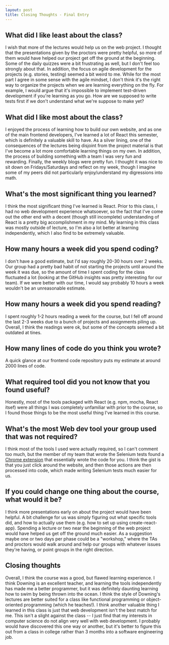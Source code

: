 ```yaml
---
layout: post
title: Closing Thoughts - Final Entry
---
```


## What did I like least about the class?

I wish that more of the lectures would help us on the web project.
I thought that the presentations given by the proctors were pretty helpful,
so more of them would have helped our project get off the ground at the
beginning. Some of the daily quizzes were a bit frustrating as well, but I don't
feel too strongly about that. In addition, the focus on agile development for
the projects (e.g. stories, testing) seemed a bit weird to me. While for the
most part I agree in some sense with the agile mindset, I don't think
it's the right way to organize the projects when we are learning everything
on the fly. For example, I would argue that it's impossible to implement
test-driven development if you're learning as you go. How are we supposed
to write tests first if we don't understand what we're suppose to make
yet?

## What did I like most about the class?

I enjoyed the process of learning how to build our own website, and as one
of the main frontend developers, I've learned a lot of React this semester,
which is definitely a valuable skill to have. As a silver lining, one
of the consequences of the lectures being disjoint from the project material
is that I've become a lot more comfortable learning things on my own. In
addition, the process of building something with a team I was very fun and
rewarding. Finally, the weekly blogs were pretty fun. I thought it was
nice to sit down on Fridays/Saturdays and reflect on my week, though
I imagine some of my peers did not particularly enjoy/understand my
digressions into math.

## What's the most significant thing you learned?

I think the most significant thing I've learned is React. Prior to this
class, I had no web development experience whatsoever, so the fact that I've
come out the other end with a decent (though still incomplete) understanding
of React is a pretty big accomplishment in my mind. My learning
in this class was mostly outside of lecture, so I'm also a lot better
at learning independently, which I also find to be extremely valuable.

## How many hours a week did you spend coding?

I don't have a good estimate, but I'd say roughly 20-30 hours over 2 weeks.
Our group had a pretty bad habit of not starting the projects until around
the week it was due, so the amount of time I spent coding for the class
fluctuated a lot (looking at the GitHub insights was pretty interesting for our
team). If we were better with our time, I would say probably 10 hours a week
wouldn't be an unreasonable estimate.

## How many hours a week did you spend reading?

I spent roughly 1-2 hours reading a week for the course, but I fell off
around the last 2-3 weeks due to a bunch of projects and assignments piling up.
Overall, I think the readings were ok, but some of the concepts seemed a bit
outdated at tines.

## How many lines of code do you think you wrote?

A quick glance at our frontend code repository puts my estimate at around
2000 lines of code.

## What required tool did you not know that you found useful?

Honestly, most of the tools packaged with React (e.g. npm, mocha, React itsef)
were all things I was completely unfamiliar with prior to the course, so
I found those things to be the most useful thing I've learned in this course.

## What's the most Web dev tool your group used that was not required?

I think most of the tools I used were actually required, so I can't comment
too much, but the member of my team that wrote the Selenium tests found
a [Chrome extension](https://chrome.google.com/webstore/detail/katalon-recorder-selenium/ljdobmomdgdljniojadhoplhkpialdid?hl=en-US)
that essentially wrote the code for you. I think the gist is that
you just click around the website, and then those actions are then
processed into code, which made writing Selenium tests much easier for us.

## If you could change one thing about the course, what would it be?

I think more presentations early on about the project would have been helpful.
A bit challenge for us was simply figuring out what specific tools did, and
how to actually use them (e.g. how to set up using create-react-app). Spending
a lecture or two near the beginning of the web project would have helped
us get off the ground much easier. As a suggestion maybe one or two days
per phase could be a "workshop," where the TAs and proctors would
walk around and help our groups with whatever issues they're having,
or point groups in the right direction.

## Closing thoughts

Overall, I think the course was a good, but flawed learning experience.
I think Downing is an excellent teacher, and learning the tools independently
has made me a better programmer, but it was definitely daunting learning
how to swim by being thrown into the ocean. I think the style of
Downing's lectures are better suited for a class like functional programming
or object-oriented programming (which he teaches!). I think another valuable
thing I learned in this class is just that web development isn't the best
match for me. This isn't a slight against the class -- I just find that
my interests in computer science do not align very well with web development.
I probably would have discovered this one way or another, but it's better
to figure this out from a class in college rather than 3 months into a
software engineering job. 
